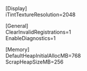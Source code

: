 [Display]  
iTintTextureResolution=2048  

[General]  
ClearInvalidRegistrations=1  
EnableDiagnostics=1  

[Memory]  
DefaultHeapInitialAllocMB=768  
ScrapHeapSizeMB=256  
